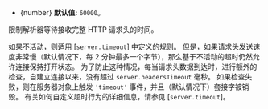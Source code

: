 <!-- YAML
added: v11.3.0
-->

* {number} **默认值:** `60000`。

限制解析器等待接收完整 HTTP 请求头的时间。

如果不活动，则适用 [`server.timeout`] 中定义的规则。 
但是，如果请求头发送速度非常慢（默认情况下，每 2 分钟最多一个字节），那么基于不活动的超时仍然允许连接保持打开状态。 
为了防止这种情况，每当请求头数据到达时，进行额外的检查，自建立连接以来，没有超过 `server.headersTimeout` 毫秒。 
如果检查失败，则在服务器对象上触发 `'timeout'` 事件，并且（默认情况下）套接字被销毁。 
有关如何自定义超时行为的详细信息，请参见 [`server.timeout`]。

